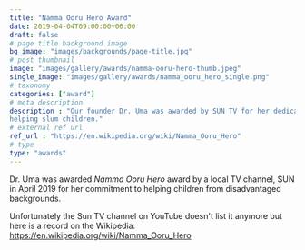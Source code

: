 ```yaml
---
title: "Namma Ooru Hero Award"
date: 2019-04-04T09:00:00+06:00
draft: false
# page title background image
bg_image: "images/backgrounds/page-title.jpg"
# post thumbnail
image: "images/gallery/awards/namma-ooru-hero-thumb.jpeg"
single_image: "images/gallery/awards/namma_ooru_hero_single.png"
# taxonomy
categories: ["award"]
# meta description
description : "Our founder Dr. Uma was awarded by SUN TV for her dedication to 
helping slum children."
# external ref url
ref_url : "https://en.wikipedia.org/wiki/Namma_Ooru_Hero"
# type
type: "awards"
---
```


Dr. Uma was awarded *Namma Ooru Hero* award by a local TV channel, SUN in April 
2019 for her commitment to helping children from disadvantaged backgrounds.

Unfortunately the Sun TV channel on YouTube doesn't list it anymore 
but here is a record on the Wikipedia: https://en.wikipedia.org/wiki/Namma_Ooru_Hero
